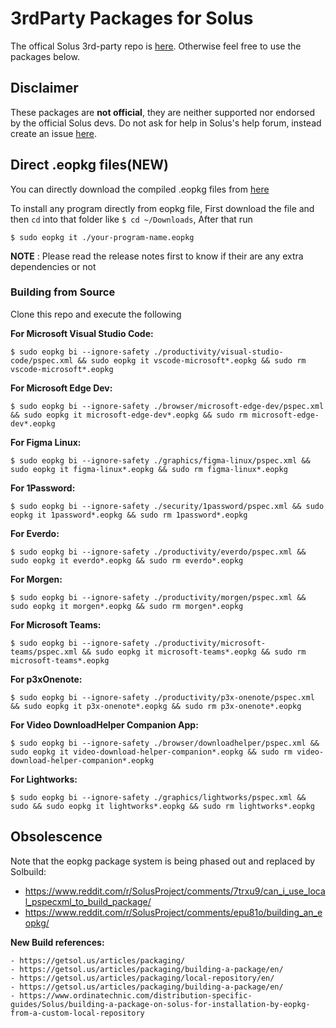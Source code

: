 # 3rdParty Packages for Solus
The offical Solus 3rd-party repo is [here](https://getsol.us/articles/software/third-party/en/). Otherwise feel free to use the packages below.

## Disclaimer
These packages are **not official**, they are neither supported nor endorsed by the official Solus devs. Do not ask for help in Solus's help forum, instead create an issue [here](https://github.com/circlenaut/Solus-3rdParty/issues).

## Direct .eopkg files(NEW)
You can directly download the compiled .eopkg files from [here](https://github.com/circlenaut/Solus-3rdParty/releases/latest)

To install any program directly from eopkg file, First download the file and then `cd` into that folder like `$ cd ~/Downloads`, After that run  
```
$ sudo eopkg it ./your-program-name.eopkg
```
**NOTE** : Please read the release notes first to know if their are any extra dependencies or not

### Building from Source
Clone this repo and execute the following

**For Microsoft Visual Studio Code:**
```
$ sudo eopkg bi --ignore-safety ./productivity/visual-studio-code/pspec.xml && sudo eopkg it vscode-microsoft*.eopkg && sudo rm vscode-microsoft*.eopkg
```
**For Microsoft Edge Dev:**  
```
$ sudo eopkg bi --ignore-safety ./browser/microsoft-edge-dev/pspec.xml && sudo eopkg it microsoft-edge-dev*.eopkg && sudo rm microsoft-edge-dev*.eopkg
```
**For Figma Linux:**  
```
$ sudo eopkg bi --ignore-safety ./graphics/figma-linux/pspec.xml && sudo eopkg it figma-linux*.eopkg && sudo rm figma-linux*.eopkg
```
**For 1Password:**  
```
$ sudo eopkg bi --ignore-safety ./security/1password/pspec.xml && sudo eopkg it 1password*.eopkg && sudo rm 1password*.eopkg
```
**For Everdo:**  
```
$ sudo eopkg bi --ignore-safety ./productivity/everdo/pspec.xml && sudo eopkg it everdo*.eopkg && sudo rm everdo*.eopkg
```
**For Morgen:**  
```
$ sudo eopkg bi --ignore-safety ./productivity/morgen/pspec.xml && sudo eopkg it morgen*.eopkg && sudo rm morgen*.eopkg
```
**For Microsoft Teams:**  
```
$ sudo eopkg bi --ignore-safety ./productivity/microsoft-teams/pspec.xml && sudo eopkg it microsoft-teams*.eopkg && sudo rm microsoft-teams*.eopkg
```
**For p3xOnenote:**  
```
$ sudo eopkg bi --ignore-safety ./productivity/p3x-onenote/pspec.xml && sudo eopkg it p3x-onenote*.eopkg && sudo rm p3x-onenote*.eopkg
```
**For Video DownloadHelper Companion App:**  
```
$ sudo eopkg bi --ignore-safety ./browser/downloadhelper/pspec.xml && sudo eopkg it video-download-helper-companion*.eopkg && sudo rm video-download-helper-companion*.eopkg
```
**For Lightworks:**  
```
$ sudo eopkg bi --ignore-safety ./graphics/lightworks/pspec.xml && sudo && sudo eopkg it lightworks*.eopkg && sudo rm lightworks*.eopkg
```
## Obsolescence
Note that the eopkg package system is being phased out and replaced by Solbuild:
- https://www.reddit.com/r/SolusProject/comments/7trxu9/can_i_use_local_pspecxml_to_build_package/
- https://www.reddit.com/r/SolusProject/comments/epu81o/building_an_eopkg/

**New Build references:**  
```
- https://getsol.us/articles/packaging/
- https://getsol.us/articles/packaging/building-a-package/en/
- https://getsol.us/articles/packaging/local-repository/en/
- https://getsol.us/articles/packaging/building-a-package/en/
- https://www.ordinatechnic.com/distribution-specific-guides/Solus/building-a-package-on-solus-for-installation-by-eopkg-from-a-custom-local-repository
